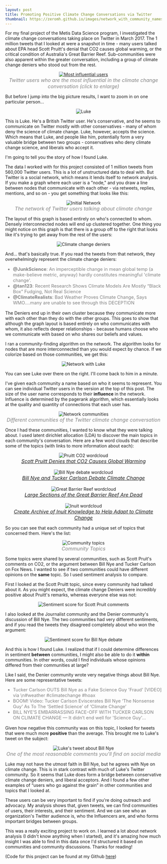 ```yaml
---
layout: post
title: Promoting Positive Climate Change Conversations via Twitter
thumbnail: https://zeromh.github.io/images/network_with_community_names.png
---
```


For my final project of the Metis Data Science program, I investigated the climate change conversations taking place on Twitter in March 2017. The 1 million tweets that I looked at were a snapshot in time - many users talked about EPA head Scott Pruitt's denial that CO2 causes global warming, or the critical condition of Australia's Great Barrier Reef. Sub-communities were also apparent within the greater conversation, including a group of climate change deniers who stood out from the rest.

<div class="image" align="center">
	<a href="/images/network_with_influencer_names.png" target="_blank">
        <img src="/images/network_with_influencer_names_small.png" alt="Most influential users"></a>
        <div style="font-style: italic; color: gray; font-size: 12pt">Twitter users who are the most influential in the climate change conversation (click to enlarge)</div>
</div>

But before I jump into the big picture results, I want to zoom in on one particular person...

<p align="center">
<img src="/images/mrlukeyluke.png" alt="Luke">
</p>

This is Luke. He's a British Twitter user. He's conservative, and he seems to communicate on Twitter mostly with other conservatives - many of whom deny the science of climate change. Luke, however, accepts the science. Which means that Luke, and people like him, potentially form a very valuable bridge between two groups - conservatives who deny climate change science, and liberals who accept it.

I'm going to tell you the story of how I found Luke.

The data I worked with for this project consisted of 1 million tweets from 560,000 Twitter users. This is a lot of unstructured data to deal with. But Twitter is a social network, which means it lends itself to network analysis. If you make a graph where each user is a "node," and you draw a line between nodes that communicate with each other - via retweets, replies, mentions, and so on - you get something that looks like this:

<div class="image" align="center">
	<img src="/images/initial_network.png" alt="Initial Network">
	<div style="font-style: italic; color: gray; font-size: 12pt">The network of Twitter users talking about climate change</div>
</div>

The layout of this graph is based entirely on who's connected to whom. Densely interconnected nodes will end up clustered together. One thing you might notice on this graph is that there is a group off to the right that looks like it's trying to get away from the rest of the users:

<p align="center">
<img src="/images/network_deniers_circled.png" alt="Climate change deniers">
</p>

And... that's basically true. If you read the tweets from that network, they overwhelmingly represent the climate change deniers:

<div style="color: gray; font-size: 11pt">
<ul>
        <li><b>@JunkScience</b>: An imperceptible change in mean global temp (a make-believe metric, anyway) hardly constitutes meaningful 'climate change'.</li>
        <li><b>@tan123</b>: Recent Research Shows Climate Models Are Mostly “Black Box” Fudging, Not Real Science</li>
        <li><b>@ClimateRealists</b>: Bad Weather Proves Climate Change, Says WMO....many are unable to see through this DECEPTION</li>
</ul>
</div>

The Deniers end up in their own cluster because they communicate more with each other than they do with the other groups. This goes to show that although the graph layout is based entirely on who communicates with whom, it also reflects deeper relationships - because humans choose who we communicate with based on who shares our beliefs and values.

I ran a community-finding algorithm on the network. The algorithm looks for nodes that are more interconnected than you would expect by chance. If we colorize based on those communities, we get this:

<p align="center">
<img src="/images/network_luke.png" alt="Network with Luke">
</p>

You can see Luke over there on the right. I'll come back to him in a minute.

I've given each community a name based on who it seems to represent. You can see individual Twitter users in the version at the top of this post. The size of the user name corresponds to their **influence** in the network. Influence is determined by the pagerank algorithm, which essentially looks at the quality and quantity of connections that each user has.

<div class="image" align="center">
        <img src="/images/network_with_community_names.png" alt="Network communities">
        <div style="font-style: italic; color: gray; font-size: 12pt">Different communities of the Twitter climate change conversation</div>
</div>

Once I had these communities, I wanted to know what they were talking about. I used latent dirichlet allocation (LDA) to discover the main topics in each community's conversation. Here are a few word clouds that describe some of the topics (with links to more information about each):

<div class="image" align="center">
        <img src="/images/pruitt_cloud.png" alt="Pruitt CO2 wordcloud">
        <div style="font-style: italic; color: gray; font-size: 12pt">
                <a href="https://www.nytimes.com/2017/03/09/us/politics/epa-scott-pruitt-global-warming.html">
                Scott Pruitt Denies that CO2 Causes Global Warming</a></div>
<br>
        <img src="/images/nye_cloud.png" alt="Bill Nye debate wordcloud">
        <div style="font-style: italic; color: gray; font-size: 12pt">
		<a href="http://insider.foxnews.com/2017/02/27/tucker-carlson-and-bill-nye-science-guy-clash-climate-change">
		Bill Nye and Tucker Carlson Debate Climate Change</a></div>
<br>
        <img src="/images/reef_cloud.png" alt="Great Barrier Reef wordcloud">
        <div style="font-style: italic; color: gray; font-size: 12pt">
		<a href="https://www.nytimes.com/2017/03/15/science/great-barrier-reef-coral-climate-change-dieoff.html">
		Large Sections of the Great Barrier Reef Are Dead</a></div>
<br>
        <img src="/images/inuit_cloud.png" alt="Inuit wordcloud">
        <div style="font-style: italic; color: gray; font-size: 12pt">
		<a href="https://t.co/GQLrsoEfS4">
		Create Archive of Inuit Knowledge to Help Adapt to Climate Change</a></div>
</div>

So you can see that each community had a unique set of topics that concerned them. Here's the list:

<div class="image" align="center">
        <img src="/images/community_topics.png" alt="Community topics">
        <div style="font-style: italic; color: gray; font-size: 12pt">Community Topics</div>
</div>

Some topics were shared by several communities, such as Scott Pruit's comments on CO2, or the argument between Bill Nye and Tucker Carlson on Fox News. I wanted to see if two communities could have different opinions on the **same** topic. So I used sentiment analysis to compare.

First I looked at the Scott Pruitt topic, since every community had talked about it. As you might expect, the climate change Deniers were incredibly positive about Pruitt's remarks, whereas everyone else was not:

<div class="image" align="center">
        <img src="/images/pruitt_bar.png" alt="Sentiment score for Scott Pruit comments">
</div>

I also looked at the Journalist community and the Denier community's discussion of Bill Nye. The two communities had very different sentiments, and if you read the tweets they disagreed completely about who won the argument:

<div class="image" align="center">
        <img src="/images/nye_bar.png" alt="Sentiment score for Bill Nye debate">
</div>

And this is how I found Luke. I realized that if I could determine differences in sentiment **between** communities, I might also be able to do it **within** communities. In other words, could I find individuals whose opinions differed from their communities at large?

Like I said, the Denier community wrote very negative things about Bill Nye. Here are some representative tweets:

<div style="color: gray; font-size: 11pt">
<ul>
	<li>Tucker Carlson OUTS Bill Nye as a Fake Science Guy 'Fraud' [VIDEO] via \n#weather #climatechange #hoax</li>
	<li>BOOM! Video: Tucker Carlson Eviscerates Bill Nye ‘The Nonsense Guy’ As To The ‘Settled Science’ of ‘Climate Change’</li>
	<li>BILL NYE’S EMBARRASSING FACE-OFF WITH TUCKER CARLSON ON CLIMATE CHANGE — It didn’t end well for 'Science Guy'…</li>
</ul>
</div>

Given how negative this community was on this topic, I looked for tweets that were much more **positive** than the average. This brought me to Luke's tweet on the subject:

<div class="image" align="center">
        <img src="/images/luke_tweet.png" alt="Luke's tweet about Bill Nye">
        <div style="font-style: italic; color: gray; font-size: 12pt">One of the most reasonable comments you'll find on social media</div>
</div>

Luke may not have the utmost faith in Bill Nye, but he agrees with Nye on climate change. This is in stark contrast with much of Luke's Twitter community. So it seems that Luke does form a bridge between conservative climate change deniers, and liberal acceptors. And I found a few other examples of “users who go against the grain” in other communities and topics that I looked at.

These users can be very important to find if you're doing outreach and advocacy. My analysis shows that, given tweets, we can find communities of users, their interests, and their sentiment. And we can see who an organization's Twitter audience is, who the Influencers are, and who forms important bridges between groups.

This was a really exciting project to work on. I learned a lot about network analysis (I didn't know anything when I started), and it's amazing how much insight I was able to find in this data once I'd structured it based on communities and community discussions. Thanks for reading!

\(Code for this project can be found at my Github [here](https://github.com/zeromh/proj5_climate_change)\)
